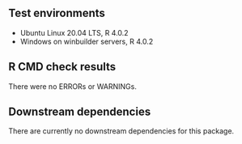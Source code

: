 ## Test environments

* Ubuntu Linux 20.04 LTS, R 4.0.2
* Windows on winbuilder servers, R 4.0.2

## R CMD check results

There were no ERRORs or WARNINGs.

## Downstream dependencies

There are currently no downstream dependencies for this package.
